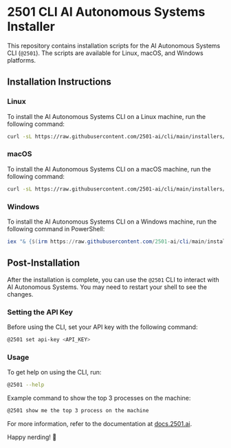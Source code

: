# 2501 CLI AI Autonomous Systems Installer

This repository contains installation scripts for the AI Autonomous Systems CLI (`@2501`). The scripts are available for Linux, macOS, and Windows platforms.

## Installation Instructions

### Linux

To install the AI Autonomous Systems CLI on a Linux machine, run the following command:

```sh
curl -sL https://raw.githubusercontent.com/2501-ai/cli/main/installers/linux-installer.sh | bash
```

### macOS

To install the AI Autonomous Systems CLI on a macOS machine, run the following command:

```sh
curl -sL https://raw.githubusercontent.com/2501-ai/cli/main/installers/macOS-installer.sh | bash
```

### Windows

To install the AI Autonomous Systems CLI on a Windows machine, run the following command in PowerShell:

```powershell
iex "& {$(irm https://raw.githubusercontent.com/2501-ai/cli/main/installers/windows-installer.bat)}"
```

## Post-Installation

After the installation is complete, you can use the `@2501` CLI to interact with AI Autonomous Systems. You may need to restart your shell to see the changes.

### Setting the API Key

Before using the CLI, set your API key with the following command:

```sh
@2501 set api-key <API_KEY>
```

### Usage

To get help on using the CLI, run:

```sh
@2501 --help
```

Example command to show the top 3 processes on the machine:

```sh
@2501 show me the top 3 process on the machine
```

For more information, refer to the documentation at [docs.2501.ai](https://docs.2501.ai).

Happy nerding! 🚀
